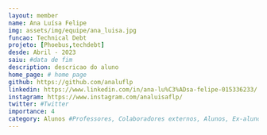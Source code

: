 ```yaml
---
layout: member
name: Ana Luísa Felipe 
img: assets/img/equipe/ana_luisa.jpg
funcao: Technical Debt
projeto: [Phoebus,techdebt] 
desde: Abril - 2023
saiu: #data de fim
description: descricao do aluno
home_page: # home page
github: https://github.com/analuflp
linkedin: https://www.linkedin.com/in/ana-lu%C3%ADsa-felipe-015336233/
instagram: https://www.instagram.com/analuisaflp/
twitter: #Twitter
importance: 4
category: Alunos #Professores, Colaboradores externos, Alunos, Ex-alunos
---
```

